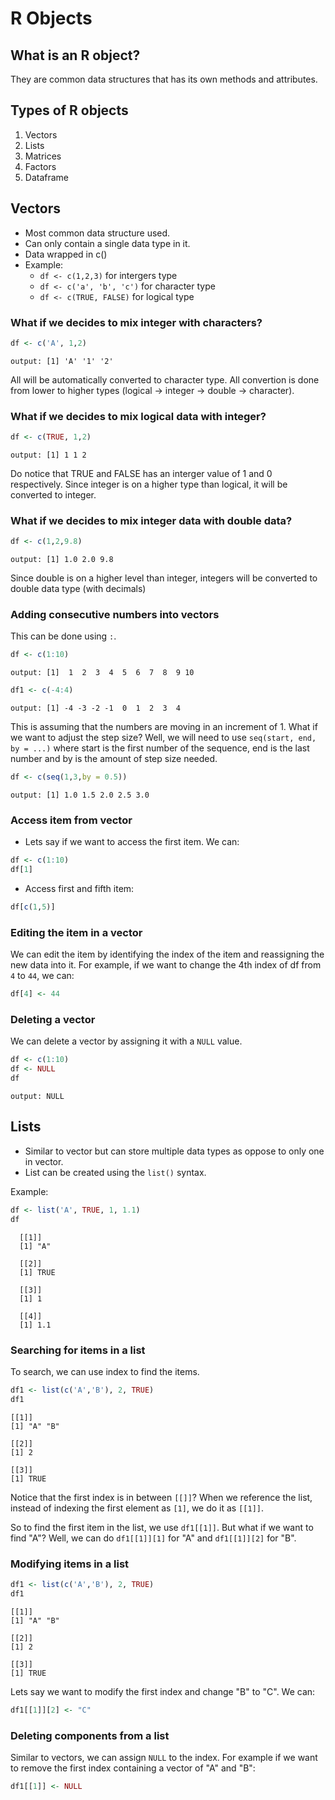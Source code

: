 # R Objects

## What is an R object?
They are common data structures that has its own methods and attributes.

## Types of R objects
1. Vectors
2. Lists
3. Matrices
4. Factors
5. Dataframe

## Vectors
- Most common data structure used.
- Can only contain a single data type in it.
- Data wrapped in c()
- Example: 
  * ```df <- c(1,2,3)``` for intergers type
  * ```df <- c('a', 'b', 'c')``` for character type
  * ```df <- c(TRUE, FALSE)``` for logical type

### What if we decides to mix integer with characters?
```R
df <- c('A', 1,2)
```
    output: [1] 'A' '1' '2'

All will be automatically converted to character type.
All convertion is done from lower to higher types (logical -> integer -> double -> character).

### What if we decides to mix logical data with integer?
```R
df <- c(TRUE, 1,2)
```
    output: [1] 1 1 2

Do notice that TRUE and FALSE has an interger value of 1 and 0 respectively. Since integer is on a higher type than logical, it will be converted to integer.

### What if we decides to mix integer data with double data?
 ```R
 df <- c(1,2,9.8)
 ```
    output: [1] 1.0 2.0 9.8
 
 Since double is on a higher level than integer, integers will be converted to double data type (with decimals)
 
 ### Adding consecutive numbers into vectors 
 This can be done using ```:```.
 ```R
 df <- c(1:10)
 ```
    output: [1]  1  2  3  4  5  6  7  8  9 10
 
 ```R
 df1 <- c(-4:4)
 ```
    output: [1] -4 -3 -2 -1  0  1  2  3  4
 
This is assuming that the numbers are moving in an increment of 1. What if we want to adjust the step size?
Well, we will need to use ```seq(start, end, by = ...)``` where start is the first number of the sequence, end is the last number and by is the amount of step size needed.
 
```R
df <- c(seq(1,3,by = 0.5))
```
    output: [1] 1.0 1.5 2.0 2.5 3.0

### Access item from vector
- Lets say if we want to access the first item. We can:

```R
df <- c(1:10)
df[1]
```
- Access first and fifth item:

```R
df[c(1,5)]
```

### Editing the item in a vector
We can edit the item by identifying the index of the item and reassigning the new data into it.
For example, if we want to change the 4th index of df from ```4``` to ```44```, we can:
```R
df[4] <- 44
```

### Deleting a vector
We can delete a vector by assigning it with a ```NULL``` value.
```R
df <- c(1:10)
df <- NULL
df
```
    output: NULL
    
## Lists
- Similar to vector but can store multiple data types as oppose to only one in vector.
- List can be created using the ```list()``` syntax.

Example:
```R
df <- list('A', TRUE, 1, 1.1)
df
```
```
  [[1]]
  [1] "A"

  [[2]]
  [1] TRUE

  [[3]]
  [1] 1

  [[4]]
  [1] 1.1
```
### Searching for items in a list
To search, we can use index to find the items.

```R
df1 <- list(c('A','B'), 2, TRUE)
df1
```
```
[[1]]
[1] "A" "B"

[[2]]
[1] 2

[[3]]
[1] TRUE
```
Notice that the first index is in between ```[[]]```? When we reference the list, instead of indexing the first element as ```[1]```, we do it as ```[[1]]```.

So to find the first item in the list, we use ```df1[[1]]```. But what if we want to find "A"? Well, we can do ```df1[[1]][1]``` for "A" and ```df1[[1]][2]``` for "B".

### Modifying items in a list
```R
df1 <- list(c('A','B'), 2, TRUE)
df1
```
```
[[1]]
[1] "A" "B"

[[2]]
[1] 2

[[3]]
[1] TRUE
```
Lets say we want to modify the first index and change "B" to "C".
We can:

```R
df1[[1]][2] <- "C"
```

### Deleting components from a list
Similar to vectors, we can assign ```NULL``` to the index.
For example if we want to remove the first index containing a vector of "A" and "B":

```R
df1[[1]] <- NULL
```
